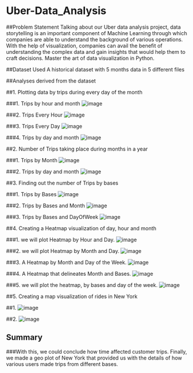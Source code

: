 # Uber-Data_Analysis

##Problem Statement
Talking about our Uber data analysis project, data storytelling is an important component of Machine Learning through which companies are able to understand the background of various operations. With the help of visualization, companies can avail the benefit of understanding the complex data and gain insights that would help them to craft decisions. Master the art of data visualization in Python.

##Dataset Used
A historical dataset with 5 months data in 5 different files

##Analyses derived from the dataset

##1. Plotting data by trips during every day of the month

###1. Trips by hour and month
![image](https://user-images.githubusercontent.com/41379292/201618478-708c6384-20e2-4754-ba6d-f98b05d9611b.png)

###2. Trips Every Hour
![image](https://user-images.githubusercontent.com/41379292/201618583-d2fb1a17-eff6-4921-b744-a1117140995f.png)

###3. Trips Every Day
![image](https://user-images.githubusercontent.com/41379292/201618789-7edbef75-8cf2-4c84-8e94-7a99e89e1d3c.png)

###4. Trips by day and month
![image](https://user-images.githubusercontent.com/41379292/201618871-12b84092-b7d7-476b-a9c7-010bd045ab04.png)

##2. Number of Trips taking place during months in a year

###1. Trips by Month
![image](https://user-images.githubusercontent.com/41379292/201619156-6b0b0a30-1738-4d60-ba2e-264c9a57bb1f.png)

###2. Trips by day and month
![image](https://user-images.githubusercontent.com/41379292/201619286-3454aa32-6c45-492a-9f89-a31661abeab1.png)

##3. Finding out the number of Trips by bases

###1. Trips by Bases
![image](https://user-images.githubusercontent.com/41379292/201619461-7e234a9f-a9b3-48ec-a641-c4440e93bd2f.png)

###2. Trips by Bases and Month
![image](https://user-images.githubusercontent.com/41379292/201619540-81d2c3c6-a509-41b6-8e11-77f86334a6d0.png)

###3. Trips by Bases and DayOfWeek
![image](https://user-images.githubusercontent.com/41379292/201619618-6eb248b3-940d-4f0b-a154-a5d8c13c158f.png)

##4. Creating a Heatmap visualization of day, hour and month

###1. we will plot Heatmap by Hour and Day.
![image](https://user-images.githubusercontent.com/41379292/201620142-c3818662-8528-462b-a688-9c416f003a32.png)

###2. we will plot Heatmap by Month and Day.
![image](https://user-images.githubusercontent.com/41379292/201620229-776a62a9-71d5-495f-86e6-e4e8ff19f813.png)

###3. A Heatmap by Month and Day of the Week.
![image](https://user-images.githubusercontent.com/41379292/201620282-c1818ca6-1495-4f5e-ab9c-ec977a142d8f.png)

###4. A Heatmap that delineates Month and Bases.
![image](https://user-images.githubusercontent.com/41379292/201620320-338bebe3-f61d-4aff-bd86-c703c26a1a26.png)

###5. we will plot the heatmap, by bases and day of the week.
![image](https://user-images.githubusercontent.com/41379292/201620379-c655cf32-1045-4731-9917-ec99c0e6e46e.png)

##5. Creating a map visualization of rides in New York

##1. ![image](https://user-images.githubusercontent.com/41379292/201620614-90967dca-7151-42ba-b3c4-166fb40ef48f.png)

##2. ![image](https://user-images.githubusercontent.com/41379292/201620661-54cf4fbf-de71-49d4-9dbf-3752969930cb.png)


## Summary
###With this, we could conclude how time affected customer trips. Finally, we made a geo plot of New York that provided us with the details of how various users made trips from different bases.

